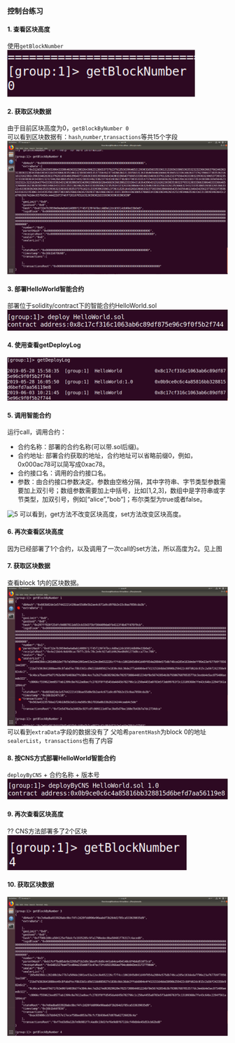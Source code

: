 ### 控制台练习

#### 1. 查看区块高度
使用`getBlockNumber`<br>
![1](images/getBlockNumber.png)

#### 2. 获取区块数据
由于目前区块高度为0，`getBlockByNumber 0`<br>
可以看到区块数据有：`hash`,`number`,`transactions`等共15个字段<br>
![2](images/getBlockByNumber_0.png)

#### 3. 部署HelloWorld智能合约
部署位于solidity/contract下的智能合约HelloWorld.sol<br>
![3](images/deploy.png)

#### 4. 使用查看getDeployLog
![4](images/getDeployLog.png)<br>

#### 5. 调用智能合约
运行call，调用合约：
> 
* 合约名称：部署的合约名称(可以带.sol后缀)。<br>
* 合约地址: 部署合约获取的地址，合约地址可以省略前缀0，例如，0x000ac78可以简写成0xac78。<br>
* 合约接口名：调用的合约接口名。<br>
* 参数：由合约接口参数决定。参数由空格分隔，其中字符串、字节类型参数需要加上双引号；数组参数需要加上中括号，比如[1,2,3]，数组中是字符串或字节类型，加双引号，例如[“alice”,”bob”]；布尔类型为true或者false。 <br>

![5](/images/call.png)
可以看到，get方法不改变区块高度，set方法改变区块高度。

#### 6. 再次查看区块高度
因为已经部署了1个合约，以及调用了一次call的set方法，所以高度为2。见上图<br>

#### 7. 获取区块数据
查看block 1内的区块数据。<br>
![7](images/getBlockByNumber1.png)
可以看到`extraData`字段的数据没有了
父哈希`parentHash`为block 0的地址
`sealerList`，`transactions`也有了内容

#### 8. 按CNS方式部署HelloWorld智能合约
`deployByCNS` + 合约名称 + 版本号<br>
![8](images/deployByCNS.png)

#### 9. 再次查看区块高度
?? CNS方法部署多了2个区块<br>
![9](images/getBlockNumber1.png)

#### 10. 获取区块数据
![10](images/getBlockByNumber3.png)
